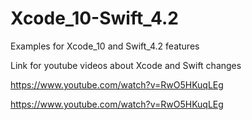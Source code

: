 # Xcode_10-Swift_4.2
Examples for Xcode_10 and Swift_4.2 features


Link for youtube videos about Xcode and Swift changes

https://www.youtube.com/watch?v=RwO5HKuqLEg

https://www.youtube.com/watch?v=RwO5HKuqLEg
